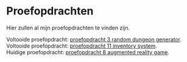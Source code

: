 # Proefopdrachten

Hier zullen al mijn proefopdrachten te vinden zijn.

Voltooide proefopdracht: [proefopdracht 3 random dungeon generator](https://github.com/Doyrd/proefopdrachten/tree/master/Proefopdracht%203%20(PGD)).
<br/>
Voltooide proefopdracht: [proefopdracht 11 inventory system](https://github.com/Doyrd/Proefopdrachten/tree/master/Proefopdracht%2011%20(IS)).
<br/>
Huidige proefopdracht: [proefopdracht 8 augmented reality game](https://github.com/Doyrd/Proefopdrachten/tree/master/Proefopdracht%208%20(AR)).
